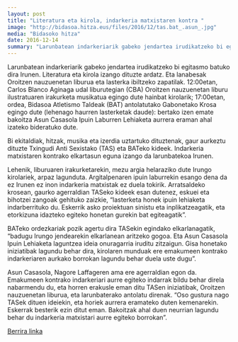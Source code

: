 ```yaml
---
layout: post
title: "Literatura eta kirola, indarkeria matxistaren kontra "
image: "http://bidasoa.hitza.eus/files/2016/12/tas.bat_.asun_.jpg"
media: "Bidasoko hitza"
date: 2016-12-14
summary: "Larunbatean indarkeriarik gabeko jendartea irudikatzeko bi egitasmo batuko dira Irunen. Literatura eta kirola izango dituzte ardatz. Eta lanabesak Oroitzen nauzuenetan liburua eta lasterka ibiltzeko zapatilak. 12:00etan, Carlos Blanco Aginaga udal liburutegian (CBA) Oroitzen nauzuenetan liburu ilustratuaren irakurketa musikatua egingo dute hainbat kirolarik; 17:00etan, ordea, Bidasoa Atletismo Taldeak (BAT) antolatutako Gabonetako Krosa egingo dute (lehenago haurren lasterketak daude): bertako izen emate bakoitza Asun Casasola Ipuin Laburren Lehiaketa aurrera eraman ahal izateko bideratuko dute."
---
```


Larunbatean indarkeriarik gabeko jendartea irudikatzeko bi egitasmo batuko dira Irunen. Literatura eta kirola izango dituzte ardatz. Eta lanabesak Oroitzen nauzuenetan liburua eta lasterka ibiltzeko zapatilak. 12:00etan, Carlos Blanco Aginaga udal liburutegian (CBA) Oroitzen nauzuenetan liburu ilustratuaren irakurketa musikatua egingo dute hainbat kirolarik; 17:00etan, ordea, Bidasoa Atletismo Taldeak (BAT) antolatutako Gabonetako Krosa egingo dute (lehenago haurren lasterketak daude): bertako izen emate bakoitza Asun Casasola Ipuin Laburren Lehiaketa aurrera eraman ahal izateko bideratuko dute.

Bi ekitaldiak, hitzak, musika eta izerdia uztartuko dituztenak, gaur aurkeztu dituzte Txingudi Anti Sexistako (TAS) eta BATeko kideek. Indarkeria matxistaren kontrako elkartasun eguna izango da larunbatekoa Irunen.

Lehenik, liburuaren irakurketarekin, mezu argia helaraziko dute Irungo kirolariek, arpaz lagunduta. Argitalpenaren ipuin laburrekin esango dena da ez Irunen ez inon indarkeria matxistak ez duela tokirik. Arratsaldeko krosean, gaurko agerraldian TASeko kideek esan dutenez, eskuei eta bihotzei zangoak gehituko zaizkie, “lasterketa honek ipuin lehiaketa indarberrituko du. Eskerrik asko proiektuan sinistu eta inplikatzeagatik, eta etorkizuna idazteko egiteko honetan gurekin bat egiteagatik”.

BATeko ordezkariak pozik agertu dira TASekin egindako elkarlanagatik, “badugu Irungo jendearekin elkarlanean aritzeko gogoa. Eta Asun Casasola Ipuin Lehiaketa laguntzea ideia onuragarria iruditu zitzaigun. Gisa honetako iniziatibak lagundu behar dira, kirolaren munduak ere emakumeen kontrako indarkeriaren aurkako borrokan lagundu behar duela uste dugu”.

Asun Casasola, Nagore Laffageren ama ere agerraldian egon da. Emakumeen kontrako indarkeriari aurre egiteko indarrak bildu behar direla nabarmendu du, eta horren erakusle eman ditu TASen iniziatibak, Oroitzen nauzuenetan liburua, eta larunbaterako antolatu direnak. “Oso gustura nago TASek dituen ideiekin, eta horiek aurrera eramateko duten kemenarekin. Eskerrak besterik ezin ditut eman. Bakoitzak ahal duen neurrian lagundu behar du indarkeria matxistari aurre egiteko borrokan”.


[Berrira linka](http://bidasoa.hitza.eus/2016/12/14/literatura-eta-kirola-indarkeria-matxistaren-kontra/)


